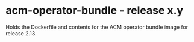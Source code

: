 # acm-operator-bundle - release x.y

Holds the Dockerfile and contents for the ACM operator bundle image for release 2.13.

